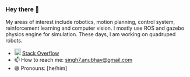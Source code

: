 ### Hey there 👋 
<!--
**anubhav1772/anubhav1772** is a ✨ _special_ ✨ repository because its `README.md` (this file) appears on your GitHub profile.
![](https://komarev.com/ghpvc/?username=anubhav1772&style=flat&color=lightgrey) 
<a href="https://stackoverflow.com/users/5810950/anubhav-singh?tab=profile"><img src="https://edent.github.io/SuperTinyIcons/images/svg/stackoverflow.svg" width="16" title="Stack Overflow">StackOverflow</a> 
Here are some ideas to get you started:
- 🔭 I’m currently working on ...
-->
My areas of interest include robotics, motion planning, control system, reinforcement learning and computer vision. I mostly use ROS and gazebo physics engine for simulation. These days, I am working on quadruped robots. 
- <img src="https://skillicons.dev/icons?i=stackoverflow" width="18" title="Stack Overflow"/> <a href="https://stackoverflow.com/users/5810950/anubhav-singh?tab=profile"> Stack Overflow</a>
- 📫 How to reach me: singh7.anubhav@gmail.com
- 😄 Pronouns: [he/him]

